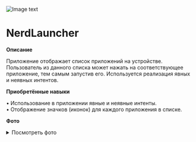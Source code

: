 ﻿![Image text](https://img.shields.io/badge/Entry%20level-beginner-brightgreen)
  
# NerdLauncher
    
    
**Описание**

Приложение отображает список приложений на устройстве. Пользователь из данного списка может нажать на соответствующее приложение, тем самым запустив его. Используется реализация явных и неявных интентов.
    
    
**Приобретённые навыки**

• Использование в приложении явные и неявные интенты.  
• Отображение значков (иконок) для каждого приложения в списке.  

**Фото**

<details>
<summary>Посмотреть фото</summary>
<img src="https://github.com/Sasha-Kybik/Android-Development/blob/main/NerdLauncher/Screenshot_1.jpg" alt="Фото" width="300"/>
</details>

